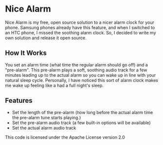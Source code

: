 Nice Alarm
==========

Nice Alarm is my free, open source solution to a nicer alarm clock for your phone. Samsung phones already have this feature, and when I switched to an HTC phone, I missed the soothing alarm clock. So, I decided to write my own solution and release it open source.

How It Works
------------

You set an alarm time (what time the regular alarm should go off) and a "pre-alarm". This pre-alarm plays a soft, soothing audio track for a few minutes leading up to the actual alarm so you can wake up in line with your natural sleep cycle. Personally, I have noticed this sort of alarm clock makes me wake up feeling like a had a full night's sleep.

Features
--------
* Set the length of the pre-alarm (how long before the actual alarm time the pre-alarm tune starts playing.)
* Set the pre-alarm audio track (a few built-in options will be available)
* Set the actual alarm audio track

This code is licensed under the Apache License version 2.0
